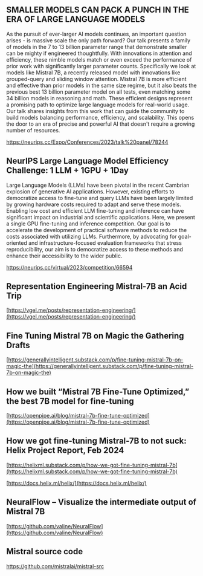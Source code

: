 ## SMALLER MODELS CAN PACK A PUNCH IN THE ERA OF LARGE LANGUAGE MODELS

As the pursuit of ever-larger AI models continues, an important question arises - is massive scale the only path forward? Our talk presents a family of models in the 7 to 13 billion parameter range that demonstrate smaller can be mighty if engineered thoughtfully. With innovations in attention and efficiency, these nimble models match or even exceed the performance of prior work with significantly larger parameter counts. Specifically we look at models like Mistral 7B, a recently released model with innovations like grouped-query and sliding window attention. Mistral 7B is more efficient and effective than prior models in the same size regime, but it also beats the previous best 13 billion parameter model on all tests, even matching some 34 billion models in reasoning and math. These efficient designs represent a promising path to optimize large language models for real-world usage. Our talk shares insights from this work that can guide the community to build models balancing performance, efficiency, and scalability. This opens the door to an era of precise and powerful AI that doesn't require a growing number of resources.

https://neurips.cc/Expo/Conferences/2023/talk%20panel/78244

## NeurIPS Large Language Model Efficiency Challenge: 1 LLM + 1GPU + 1Day

Large Language Models (LLMs) have been pivotal in the recent Cambrian explosion of generative AI applications. However, existing efforts to democratize access to fine-tune and query LLMs have been largely limited by growing hardware costs required to adapt and serve these models. Enabling low cost and efficient LLM fine-tuning and inference can have significant impact on industrial and scientific applications. Here, we present a single GPU fine-tuning and inference competition. Our goal is to accelerate the development of practical software methods to reduce the costs associated with utilizing LLMs. Furthermore, by advocating for goal-oriented and infrastructure-focused evaluation frameworks that stress reproducibility, our aim is to democratize access to these methods and enhance their accessibility to the wider public.

https://neurips.cc/virtual/2023/competition/66594

## Representation Engineering Mistral-7B an Acid Trip

[https://vgel.me/posts/representation-engineering/](https://vgel.me/posts/representation-engineering/)

## Fine Tuning Mistral 7B on Magic the Gathering Drafts

[https://generallyintelligent.substack.com/p/fine-tuning-mistral-7b-on-magic-the](https://generallyintelligent.substack.com/p/fine-tuning-mistral-7b-on-magic-the)

## How we built “Mistral 7B Fine-Tune Optimized,” the best 7B model for fine-tuning

[https://openpipe.ai/blog/mistral-7b-fine-tune-optimized](https://openpipe.ai/blog/mistral-7b-fine-tune-optimized)

## How we got fine-tuning Mistral-7B to not suck: Helix Project Report, Feb 2024

[https://helixml.substack.com/p/how-we-got-fine-tuning-mistral-7b](https://helixml.substack.com/p/how-we-got-fine-tuning-mistral-7b)

[https://docs.helix.ml/helix/](https://docs.helix.ml/helix/)

## NeuralFlow – Visualize the intermediate output of Mistral 7B

[https://github.com/valine/NeuralFlow](https://github.com/valine/NeuralFlow)

## Mistral source code

https://github.com/mistralai/mistral-src
